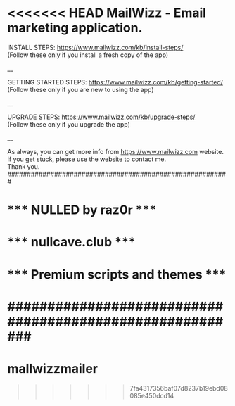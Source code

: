 <<<<<<< HEAD
MailWizz - Email marketing application.  
========
    
INSTALL STEPS: https://www.mailwizz.com/kb/install-steps/  
(Follow these only if you install a fresh copy of the app)  

__  

GETTING STARTED STEPS: https://www.mailwizz.com/kb/getting-started/    
(Follow these only if you are new to using the app)  
  
__  
      
UPGRADE STEPS: https://www.mailwizz.com/kb/upgrade-steps/  
(Follow these only if you upgrade the app)  

__  

As always, you can get more info from https://www.mailwizz.com website.  
If you get stuck, please use the website to contact me.  
Thank you.  
#########################################################
#                                                       #
#         *** NULLED by raz0r ***                       #
#         *** nullcave.club ***                         #
#         *** Premium scripts and themes ***            #
#                                                       #
#########################################################
=======
# mallwizzmailer
>>>>>>> 7fa4317356baf07d8237b19ebd08085e450dcd14
